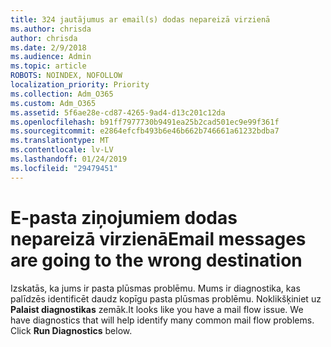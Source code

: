 ```yaml
---
title: 324 jautājumus ar email(s) dodas nepareizā virzienā
ms.author: chrisda
author: chrisda
ms.date: 2/9/2018
ms.audience: Admin
ms.topic: article
ROBOTS: NOINDEX, NOFOLLOW
localization_priority: Priority
ms.collection: Adm_O365
ms.custom: Adm_O365
ms.assetid: 5f6ae28e-cd87-4265-9ad4-d13c201c12da
ms.openlocfilehash: b91ff7977730b9491ea25b2cad501ec9e99f361f
ms.sourcegitcommit: e2864efcfb493b6e46b662b746661a61232bdba7
ms.translationtype: MT
ms.contentlocale: lv-LV
ms.lasthandoff: 01/24/2019
ms.locfileid: "29479451"
---
```

# <a name="email-messages-are-going-to-the-wrong-destination"></a><span data-ttu-id="8b2dd-102">E-pasta ziņojumiem dodas nepareizā virzienā</span><span class="sxs-lookup"><span data-stu-id="8b2dd-102">Email messages are going to the wrong destination</span></span>

<span data-ttu-id="8b2dd-p101">Izskatās, ka jums ir pasta plūsmas problēmu. Mums ir diagnostika, kas palīdzēs identificēt daudz kopīgu pasta plūsmas problēmu. Noklikšķiniet uz **Palaist diagnostikas** zemāk.</span><span class="sxs-lookup"><span data-stu-id="8b2dd-p101">It looks like you have a mail flow issue. We have diagnostics that will help identify many common mail flow problems. Click **Run Diagnostics** below.</span></span> 
  

